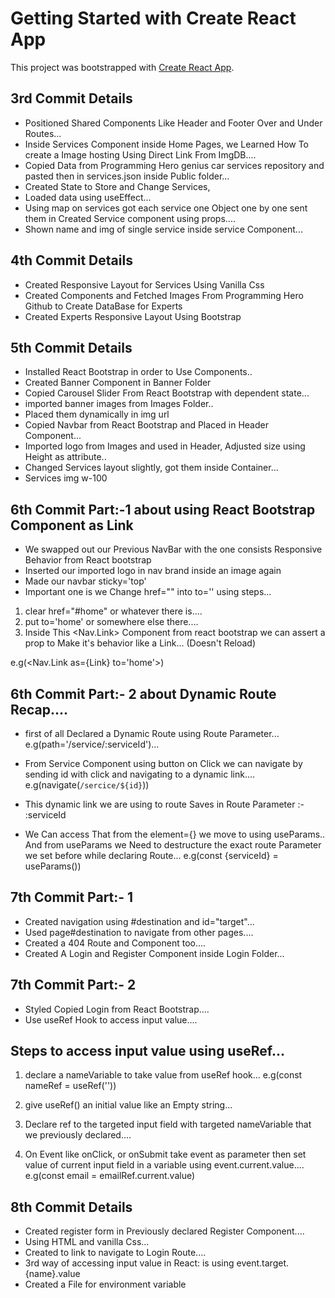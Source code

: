 # Getting Started with Create React App

This project was bootstrapped with [Create React App](https://github.com/facebook/create-react-app).

## 3rd Commit Details

* Positioned Shared Components Like Header and Footer Over and Under Routes...
* Inside Services Component inside Home Pages, we Learned How To create a Image hosting Using Direct Link From ImgDB....
* Copied Data from Programming Hero genius car services repository and pasted then in services.json inside Public folder...
* Created State to Store and Change Services,
* Loaded data using useEffect... 
* Using map on services got each service one Object one by one sent them in Created Service component using props....
* Shown name and img of single service inside service Component...

## 4th Commit Details

* Created Responsive Layout for Services Using Vanilla Css
* Created Components and Fetched Images From Programming Hero Github to Create DataBase for Experts
* Created Experts Responsive Layout Using Bootstrap

## 5th Commit Details

* Installed React Bootstrap in order to Use Components..
* Created Banner Component in Banner Folder
* Copied Carousel Slider From React Bootstrap with dependent state...
* imported banner images from Images Folder..
* Placed them dynamically in img url
* Copied Navbar from React Bootstrap and Placed in Header Component...
* Imported logo from Images and used in Header, Adjusted size using Height as attribute..
* Changed Services layout slightly, got them inside Container...
* Services img w-100 


## 6th Commit Part:-1 about using React Bootstrap Component as Link

* We swapped out our Previous NavBar with the one consists Responsive Behavior from React bootstrap
* Inserted our imported logo in nav brand inside an image again
* Made our navbar sticky='top'
* Important one is we Change href="" into to='' using steps...
1. clear href="#home" or whatever there is....
2. put to='home' or somewhere else there....
3. Inside This <Nav.Link> Component from react bootstrap we can assert a prop to Make it's behavior like a Link... (Doesn't Reload)

e.g(<Nav.Link as={Link} to='home'>)



## 6th Commit Part:- 2 about Dynamic Route Recap....

* first of all Declared a Dynamic Route using Route Parameter... e.g(path='/service/:serviceId')...

* From Service Component using button on Click we can navigate by sending id with click and navigating to a dynamic link.... e.g(navigate(`/sercice/${id}`))

* This dynamic link we are using to route Saves in Route Parameter :- :serviceId
* We Can access That from the element={<ServiceDetail>} we move to using useParams.. And from useParams we Need to destructure the exact route Parameter we set before while declaring Route... e.g(const {serviceId} = useParams())


## 7th Commit Part:- 1 

* Created navigation using #destination and id="target"...
* Used page#destination to navigate from other pages....
* Created a 404 Route and Component too....
* Created A Login and Register Component inside Login Folder...


## 7th Commit Part:- 2 

* Styled Copied Login from React Bootstrap....
* Use useRef Hook to access input value....

## Steps to access input value using useRef...

1. declare a nameVariable to take value from useRef hook...
e.g(const nameRef = useRef(''))

2. give useRef() an initial value like an Empty string...

3. Declare ref to the targeted input field with targeted nameVariable that we previously declared....

4. On Event like onClick, or onSubmit take event as parameter then set value of current input field in a variable using event.current.value....
e.g(const email = emailRef.current.value)



## 8th Commit Details

* Created register form in Previously declared Register Component....
* Using HTML and vanilla Css...
* Created to link to navigate to Login Route....
* 3rd way of accessing input value in React: is using event.target.{name}.value
* Created a File for environment variable




